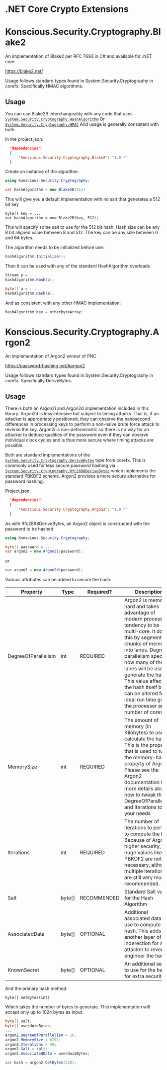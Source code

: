 .NET Core Crypto Extensions
===============

# Konscious.Security.Cryptography.Blake2

An implementation of Blake2 per RFC 7693 in C# and available for .NET core

https://blake2.net/

Usage follows standard types found in System.Security.Cryptography in corefx. Specifically HMAC algorithms.

## Usage


You can use Blake2B interchangeably with any code that uses [`System.Security.Cryptography.HashAlgorithm`](https://docs.microsoft.com/en-us/dotnet/core/api/system.security.cryptography.hashalgorithm#System_Security_Cryptography_HashAlgorithm) Or [`System.Security.Cryptography.HMAC`](https://docs.microsoft.com/en-us/dotnet/core/api/system.security.cryptography.hmac#System_Security_Cryptography_HMAC) And usage is generally consistent with both.

In the project.json:
```JSON
  "dependencies":
  {
      "Konscious.Security.Cryptography.Blake2": "1.0.*"
  }
```
Create an instance of the algorithm:

```C#
using Konscious.Security.Cryptography;
```
```C#
var hashAlgorithm = new Blake2B(512)
```
This will give you a default implementation with no salt that generates a 512 bit key
```
byte[] key = ...
var hashAlgorithm = new Blake2B(key, 512);
```
This will specify some salt to use for the 512 bit hash. Hash size can be any 8 bit aligned value between 8 and 512. The key can be any size between 0 and 64 bytes.

The algorithm needs to be initialized before use:
```C#
hashAlgorithm.Initialize();
```
Then it can be used with any of the standard HashAlgorithm overloads
```C#
Stream p = ...
hashAlgorithm.Hash(p);
```
```C#
byte[] a = ...
hashAlgorithm.Hash(a);
```
And as consistent with any other HMAC implementation:
```C#
hashAlgorithm.Key = otherByteArray;
```

# Konscious.Security.Cryptography.Argon2

An implementation of Argon2 winner of PHC

https://password-hashing.net/#argon2

Usage follows standard types found in System.Security.Cryptography in corefx. Specifically DeriveBytes.

## Usage

There is both an Argon2i and Argon2d implementation included in this library. Argon2d is less intensive but subject to timing attacks. That is, if an attacker is appropriately positioned, they can observe the nanosecond differences in processing keys to perform a non-naive brute force attack to reverse the key. Argon2i is non-deterministic so there is no way for an attacker to deduce qualities of the password even if they can observe individual clock cycles and is thus more secure where timing attacks are possible.

Both are standard implementations of the [`System.Security.Cryptography.DeriveBytes`](https://docs.microsoft.com/en-us/dotnet/core/api/system.security.cryptography.derivebytes#System_Security_Cryptography_DeriveBytes) type from corefx. This is commonly used for less secure password hashing via [`System.Security.Cryptography.Rfc2898DeriveBytes`](https://docs.microsoft.com/en-us/dotnet/core/api/system.security.cryptography.rfc2898derivebytes#System_Security_Cryptography_Rfc2898DeriveBytes) which implements the standard PBKDF2 scheme. Argon2 provides a more secure alternative for password hashing.

Project.json:
```JSON
  "dependencies":
  {
      "Konscious.Security.Cryptography.Argon2": "1.0.*"
  }
```

As with Rfc2898DeriveBytes, an Argon2 object is constructed with the password to be hashed:
```C#
using Konscious.Security.Cryptography;
```
```C#
byte[] password = ...
var argon2 = new Argon2i(password);
```
or
```C#
var argon2 = new Argon2d(password);
```

Various attributes can be added to secure the hash:

| Property           | Type      | Required?   |    Description
|--------------------|-----------|-------------|-----------------
|DegreeOfParallelism | int       | REQUIRED    | Argon2 is memory hard and takes advantage of modern processors tendency to be multi-core. It does this by segmenting chunks of memory into lanes. Degree of parallelism specifies how many of these lanes will be used to generate the hash. This value affects the hash itself but can be altered for ideal run time given the processor and number of cores.
|MemorySize          | int       | REQUIRED    | The amount of memory (in Kilobytes) to use to calculate the hash. This is the property that is used to tweak the memory-hard property of Argon2. Please see the Argon2 documentation for more details about how to tweak this, DegreeOfParallelism, and Iterations to suit your needs
|Iterations          | int       | REQUIRED    | The number of iterations to perform to compute the hash. Because of Argon2's higher security, huge values like with PBKDF2 are not as necessary, although multiple iterations are still very much recommended.
|Salt                | byte[]    | RECOMMENDED | Standard Salt value for the Hash Algorithm
|AssociatedData      | byte[]    | OPTIONAL    | Additional associated data to use to compute the hash. This adds another layer of inderection for an attacker to reverse engineer the hash
|KnownSecret         | byte[]    | OPTIONAL    | An additional secret to use for the hash for extra security

And the primary hash method:
```
byte[] GetBytes(int)
```
Which takes the number of bytes to generate. This implementation will accept only up to 1024 bytes as input.

```C#
byte[] salt;
byte[] userUuidBytes;
...
argon2.DegreeOfParallelism = 16;
argon2.MemorySize = 8192;
argon2.Iterations = 40;
argon2.Salt = salt;
argon2.AssociatedData = userUuidBytes;

var hash = argon2.GetBytes(128);
```